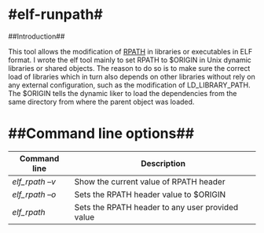 #elf-runpath#
===========

##Introduction##

This tool allows the modification of [RPATH](http://en.wikipedia.org/wiki/Rpath)  in libraries or executables in ELF format. I wrote the elf tool mainly to set RPATH to $ORIGIN in Unix dynamic libraries or shared objects. The reason to do so is to make sure the correct load of libraries which in turn also depends on other libraries without rely on any external configuration, such as the modification of LD_LIBRARY_PATH. The $ORIGIN tells the dynamic liker to load the dependencies from the same directory from where the parent object was loaded.


##Command line options##
===========

Command line                  | Description
----------------------------- | -------------
*elf_rpath –v* **<file>**           | Show the current value of RPATH header
*elf_rpath –o* **<file>**           | Sets the  RPATH header value to $ORIGIN
*elf_rpath* **<file> <rpath>**      | Sets the  RPATH header to any user provided value

